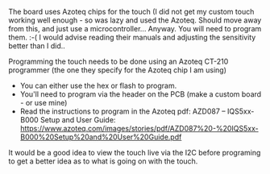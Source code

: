 The board uses Azoteq chips for the touch (I did not get my custom touch working well enough - so was lazy and used the Azoteq.  Should move away from this, and just use a microcontroller...
Anyway.  You will need to program them. :-(  I would advise reading their manuals and adjusting the sensitivity better than I did..


Programming the touch needs to be done using an Azoteq CT-210 programmer (the one they specify for the Azoteq chip I am using)

- You can either use the hex or flash to program.
- You'll need to program via the header on the PCB (make a custom board - or use mine)
- Read the instructions to program in the Azoteq pdf: AZD087 – IQS5xx-B000 Setup and User Guide: https://www.azoteq.com/images/stories/pdf/AZD087%20-%20IQS5xx-B000%20Setup%20and%20User%20Guide.pdf

It would be a good idea to view the touch live via the I2C before programing to get a better idea as to what is going on with the touch.

